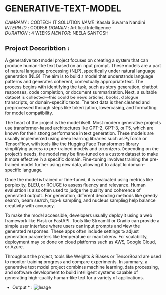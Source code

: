 # GENERATIVE-TEXT-MODEL
*CAMPANY* : CODTECH IT SOLUTION 
*NAME* :Kasala Suvarna Nandini  
*INTERN ID* : CODF56
*DOMAIN* : Artifical Intelligence  
*DURATION* : 4 WEEKS 
*MENTOR*: NEELA SANTOSH 
## Project Describtion :
A generative text model project focuses on creating a system that can produce human-like text based on an input prompt. These models are a part of natural language processing (NLP), specifically under natural language generation (NLG). The aim is to build a model that understands language patterns and generates coherent, contextually appropriate text. The process begins with identifying the task, such as story generation, chatbot responses, code completion, or document summarization. Next, a suitable dataset is collected—this could be news articles, books, dialogue transcripts, or domain-specific texts. The text data is then cleaned and preprocessed through steps like tokenization, lowercasing, and formatting for model compatibility.

The heart of the project is the model itself. Most modern generative projects use transformer-based architectures like GPT-2, GPT-3, or T5, which are known for their strong performance in text generation. These models are usually implemented using deep learning libraries such as PyTorch or TensorFlow, with tools like the Hugging Face Transformers library simplifying access to pre-trained models and tokenizers. Depending on the project’s needs, the model may be fine-tuned on a custom dataset to make it more effective in a specific domain. Fine-tuning involves training the pre-trained model further using new data, allowing it to adapt to domain-specific language.

Once the model is trained or fine-tuned, it is evaluated using metrics like perplexity, BLEU, or ROUGE to assess fluency and relevance. Human evaluation is also often used to judge the quality and coherence of generated outputs. For generation, different decoding methods like greedy search, beam search, top-k sampling, and nucleus sampling help balance creativity with accuracy.

To make the model accessible, developers usually deploy it using a web framework like Flask or FastAPI. Tools like Streamlit or Gradio can provide a simple user interface where users can input prompts and view the generated responses. These apps often include settings to adjust generation parameters like temperature or max tokens. For scalability, deployment may be done on cloud platforms such as AWS, Google Cloud, or Azure.

Throughout the project, tools like Weights & Biases or TensorBoard are used to monitor training progress and compare experiments. In summary, a generative text model project combines machine learning, data processing, and software development to build intelligent systems capable of generating high-quality human-like text for a variety of applications.

* Output * :
  ![Image](https://github.com/user-attachments/assets/452c51b1-435e-4895-ab1d-f8cad9758afd)
  
